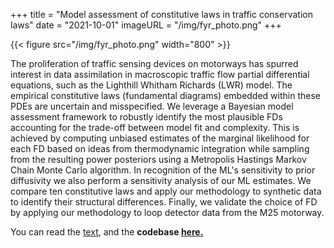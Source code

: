 +++
title = "Model assessment of constitutive laws in traffic conservation laws"
date = "2021-10-01"
imageURL = "/img/fyr_photo.png"
+++

{{< figure src="/img/fyr_photo.png" width="800" >}}

The proliferation of traffic sensing devices on motorways has spurred interest in data assimilation in macroscopic traffic flow partial differential equations, such as the Lighthill Whitham Richards (LWR) model. The empirical constitutive laws (fundamental diagrams) embedded within these PDEs are uncertain and misspecified. We leverage a Bayesian model assessment framework to robustly identify the most plausible FDs accounting for the trade-off between model fit and complexity. This is achieved by computing unbiased estimates of the marginal likelihood for each FD based on ideas from thermodynamic integration while sampling from the resulting power posteriors using a Metropolis Hastings Markov Chain Monte Carlo algorithm. In recognition of the ML's sensitivity to prior diffusivity we also perform a sensitivity analysis of our ML estimates. We compare ten constitutive laws and apply our methodology to synthetic data to identify their structural differences. Finally, we validate the choice of FD by applying our methodology to loop detector data from the M25 motorway. 

You can read the <a href="../../files/First_year_report.pdf">text</a>, and the **codebase [here.](https://github.com/YannisZa/probabilistic_traffic_flow_modelling)**



<!-- **[full report here](../files/First_year_report.pdf)** -->